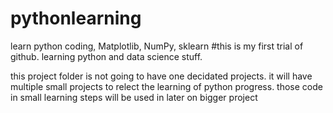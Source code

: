# pythonlearning
learn python coding, Matplotlib, NumPy, sklearn
#this is my first trial of github. learning python and data science stuff.

this project folder is not going to have one decidated projects. it will have multiple small projects to relect the learning of python progress. those code in small learning steps will be used in later on bigger project
